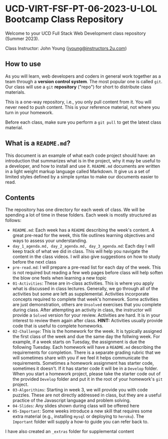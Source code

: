 # UCD-VIRT-FSF-PT-06-2023-U-LOL Bootcamp Class Repository

Welcome to your UCD Full Stack Web Development class repository (Summer 2023).

Class Instructor: John Young (jyoung@instructors.2u.com)

## How to use

As you will learn, web developers and coders in general work together as a team through a **version control system**. The most popular one is called `git`. Our class will use a `git` **repository** ("repo") for short to distribute class materials.

This is a one-way repository, i.e., you only pull content from it. You will never need to push content. This is your reference material, not where you turn in your homework.

Before each class, make sure you perform a `git pull` to get the latest class material.

## What is a `README.md`?

This document is an example of what each code project should have: an introduction that summarizes what is in the project, why it may be useful to a developer, and how to install and use it. `README.md` documents are written in a light weight markup language called Markdown. It give us a set of limited styles defined by a simple syntax to make our documents easier to read.

## Contents

The repository has one directory for each week of class. We will be spending a lot of time in these folders. Each week is mostly structured as follows:

- `README.md`: Each week has a `README` describing the week's content. A great pre-read for the week, this file outlines learning objectives and ways to assess your understanding.
- `day_1_agenda.md, day_2_agenda.md, day_3_agenda.md`: Each day I will keep track of what we did in class. This will help you navigate the content in the class videos. I will also give suggestions on how to study before the next class
- `pre-read.md`: I will prepare a pre-read list for each day of the week. This is not required but reading a few web pages before class will help soften the blow one feels when learning a new topic
- `01-Activities`: These are in-class activities. This is where you apply what is discussed in class lectures. Generally, we go through all of the activities but some are left as supplemental. Activities incorporate concepts required to complete that week's homework. Some activities are just demonstration, others are `Unsolved` exercises that you complete during class. After attempting an activity in class, the instructor will provide a `Solved` version for your review. Activities are hard. It is in your interest to review them again after class. **HINT:** Activities usually provide code that is useful to complete homeworks.
- `02-Challenge`: This is the homework for the week. It is typically assigned the first class of the week and due the same day the follwing week. For example, if a week starts on Tuesday, the assignment is due the following Tuesday. Each homework will have a `README.md` describing the requirements for completion. There is a separate grading rubric that we will sometimes share with you if we feel it helps communicate the requirements. Sometimes a homework assignment has starter code, sometimes it doesn't. If it has starter code it will be in a `Develop` folder. When you start a homework project, please take the starter code out of the provided `Develop` folder and put it in the root of your homework's `git` project.
- `03-Algorithims`: Starting in week 3, we will provide you with code puzzles. These are not directly addressed in class, but they are a useful practice of the Javascript language and problem solving.
- `04-Slides`: Any slides shown during class will be offered here
- `05-Important`: Some weeks introduce a new skill that requires some extra material (e.g., installing `mysql` or deploying to `heroku`). The `Important` folder will supply a how-to guide you can refer back to.

I have also created an `_extras` folder for supplemental content
